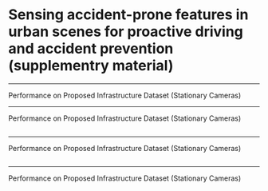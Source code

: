 # Sensing accident-prone features in urban scenes for proactive driving and accident prevention (supplementry material)


<hr />
Performance on Proposed Infrastructure Dataset (Stationary Cameras)

<a href="pdfs/about_data.pdf" class="image fit"></a>

<hr />
Performance on Proposed Infrastructure Dataset (Stationary Cameras)

<a href="pdfs/Squeezenet-ABP_sample_visualization.pdf" class="image fit"><img src="images/marr_pic.jpg" alt=""></a>

<hr />
Performance on Proposed Infrastructure Dataset (Stationary Cameras)

<a href="pdfs/Squeezenet_sample_visualization.pdf" class="image fit"><img src="images/marr_pic.jpg" alt=""></a>

<hr />
Performance on Proposed Infrastructure Dataset (Stationary Cameras)

<a href="pdfs/Addition_metrics.pdf" class="image fit"><img src="images/marr_pic.jpg" alt=""></a>
